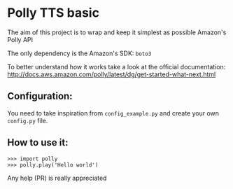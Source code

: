 # Polly TTS basic

The aim of this project is to wrap and keep it simplest as possible Amazon's Polly API

The only dependency is the Amazon's SDK: `boto3`

To better understand how it works take a look at the official documentation: http://docs.aws.amazon.com/polly/latest/dg/get-started-what-next.html

## Configuration:
You need to take inspiration from `config_example.py` and create your own `config.py` file.

## How to use it:
```
>>> import polly
>>> polly.play('Hello world')
```

Any help (PR) is really appreciated
